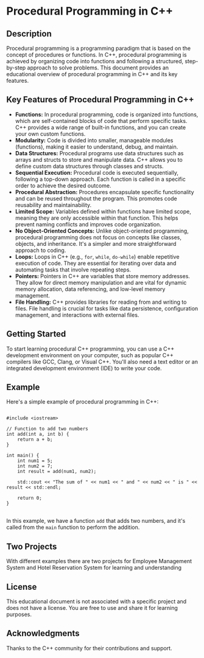 <!DOCTYPE html>
<html>
<head>
  <meta charset="UTF-8">
</head>
<body>

<h1>Procedural Programming in C++</h1>

<h2>Description</h2>
<p>Procedural programming is a programming paradigm that is based on the concept of procedures or functions. In C++, procedural programming is achieved by organizing code into functions and following a structured, step-by-step approach to solve problems. This document provides an educational overview of procedural programming in C++ and its key features.</p>

<h2>Key Features of Procedural Programming in C++</h2>
<ul>
  <li>
    <strong>Functions:</strong> In procedural programming, code is organized into functions, which are self-contained blocks of code that perform specific tasks. C++ provides a wide range of built-in functions, and you can create your own custom functions.
  </li>
  <li>
    <strong>Modularity:</strong> Code is divided into smaller, manageable modules (functions), making it easier to understand, debug, and maintain.
  </li>
  <li>
    <strong>Data Structures:</strong> Procedural programs use data structures such as arrays and structs to store and manipulate data. C++ allows you to define custom data structures through classes and structs.
  </li>
  <li>
    <strong>Sequential Execution:</strong> Procedural code is executed sequentially, following a top-down approach. Each function is called in a specific order to achieve the desired outcome.
  </li>
  <li>
    <strong>Procedural Abstraction:</strong> Procedures encapsulate specific functionality and can be reused throughout the program. This promotes code reusability and maintainability.
  </li>
  <li>
    <strong>Limited Scope:</strong> Variables defined within functions have limited scope, meaning they are only accessible within that function. This helps prevent naming conflicts and improves code organization.
  </li>
  <li>
    <strong>No Object-Oriented Concepts:</strong> Unlike object-oriented programming, procedural programming does not focus on concepts like classes, objects, and inheritance. It's a simpler and more straightforward approach to coding.
  </li>
  <li>
    <strong>Loops:</strong> Loops in C++ (e.g., <code>for</code>, <code>while</code>, <code>do-while</code>) enable repetitive execution of code. They are essential for iterating over data and automating tasks that involve repeating steps.
  </li>
  <li>
    <strong>Pointers:</strong> Pointers in C++ are variables that store memory addresses. They allow for direct memory manipulation and are vital for dynamic memory allocation, data referencing, and low-level memory management.
  </li>
  <li>
    <strong>File Handling:</strong> C++ provides libraries for reading from and writing to files. File handling is crucial for tasks like data persistence, configuration management, and interactions with external files.
  </li>
</ul>

<h2>Getting Started</h2>
<p>To start learning procedural C++ programming, you can use a C++ development environment on your computer, such as popular C++ compilers like GCC, Clang, or Visual C++. You'll also need a text editor or an integrated development environment (IDE) to write your code.</p>

<h2>Example</h2>
<p>Here's a simple example of procedural programming in C++:</p>

<pre>
<code>
#include &lt;iostream&gt;

// Function to add two numbers
int add(int a, int b) {
    return a + b;
}

int main() {
    int num1 = 5;
    int num2 = 7;
    int result = add(num1, num2);

    std::cout &lt;&lt; "The sum of " &lt;&lt; num1 &lt;&lt; " and " &lt;&lt; num2 &lt;&lt; " is " &lt;&lt; result &lt;&lt; std::endl;

    return 0;
}
</code>
</pre>

<p>In this example, we have a function <code>add</code> that adds two numbers, and it's called from the <code>main</code> function to perform the addition.</p>

<h2>Two Projects</h2>
<p>With different examples there are two projects for Employee Management System and Hotel Reservation System for learning and understanding</p>

<h2>License</h2>
<p>This educational document is not associated with a specific project and does not have a license. You are free to use and share it for learning purposes.</p>

<h2>Acknowledgments</h2>
<p>Thanks to the C++ community for their contributions and support.</p>

</body>
</html>
